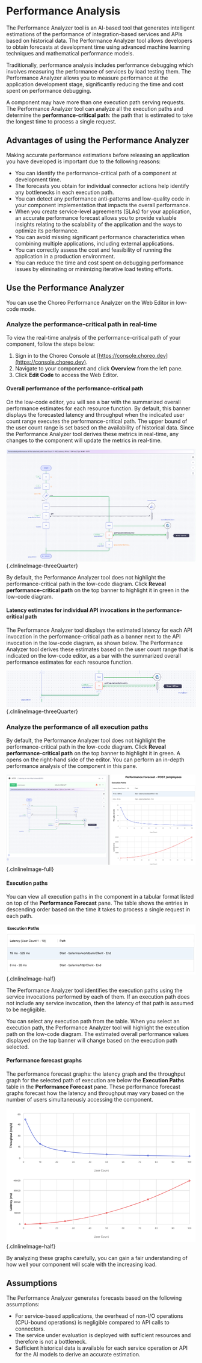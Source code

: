 # Performance Analysis

The Performance Analyzer tool is an AI-based tool that generates intelligent estimations of the performance of integration-based services and APIs based on historical data. The Performance Analyzer tool allows developers to obtain forecasts at development time using advanced machine learning techniques and mathematical performance models.

Traditionally, performance analysis includes performance debugging which involves measuring the performance of services by load testing them. The Performance Analyzer allows you to measure performance at the application development stage, significantly reducing the time and cost spent on performance debugging.

A component may have more than one execution path serving requests. The Performance Analyzer tool can analyze all the execution paths and determine the **performance-critical path**: the path that is estimated to take the longest time to process a single request.

## Advantages of using the Performance Analyzer

Making accurate performance estimations before releasing an application you have developed is important due to the following reasons:

- You can identify the performance-critical path of a component at development time. 
- The forecasts you obtain for individual connector actions help identify any bottlenecks in each execution path.
- You can detect any performance anti-patterns and low-quality code in your component implementation that impacts the overall performance. 
- When you create service-level agreements (SLAs) for your application, an accurate performance forecast allows you to provide valuable insights relating to the scalability of the application and the ways to optimize its performance.
- You can avoid missing significant performance characteristics when combining multiple applications, including external applications.
- You can correctly assess the cost and feasibility of running the application in a production environment.
- You can reduce the time and cost spent on debugging performance issues by eliminating or minimizing iterative load testing efforts.

## Use the Performance Analyzer

You can use the Choreo Performance Analyzer on the Web Editor in low-code mode. 

### Analyze the performance-critical path in real-time

To view the real-time analysis of the performance-critical path of your component, follow the steps below:

1. Sign in to the Choreo Console at [https://console.choreo.dev](https://console.choreo.dev). 
2. Navigate to your component and click **Overview** from the left pane. 
3. Click **Edit Code** to access the Web Editor.

#### Overall performance of the performance-critical path

On the low-code editor, you will see a bar with the summarized overall performance estimates for each resource function. By default, this banner displays the forecasted latency and throughput when the indicated user count range executes the performance-critical path. The upper bound of the user count range is set based on the availability of historical data. Since the Performance Analyzer tool derives these metrics in real-time,  any changes to the component will update the metrics in real-time. 

![Real-time performance analysis of the critical path](../assets/img/references/performance-analysis/real-time-performance-analysis.png){.cInlineImage-threeQuarter}

By default, the Performance Analyzer tool does not highlight the performance-critical path in the low-code diagram. Click  **Reveal performance-critical path** on the top banner to highlight it in green in the low-code diagram.

#### Latency estimates for individual API invocations in the performance-critical path

The Performance Analyzer tool displays the estimated latency for each API invocation in the performance-critical path as a banner next to the API invocation in the low-code diagram, as shown below. The Performance Analyzer tool derives these estimates based on the user count range that is indicated on the low-code editor, as a bar with the summarized overall performance estimates for each resource function.

![Latency estimates for API Invocations in the performce-critical path](../assets/img/references/performance-analysis/latency-estimates-api-invocation.png){.cInlineImage-threeQuarter}

### Analyze the performance of all execution paths

By default, the Performance Analyzer tool does not highlight the performance-critical path in the low-code diagram. Click **Reveal performance-critical path** on the top banner to highlight it in green. A opens on the right-hand side of the editor. You can perform an in-depth performance analysis of the component in this pane. 

![In-depth performance analysis](../assets/img/references/performance-analysis/in-depth-analysis.png){.cInlineImage-full}

#### Execution paths

You can view all execution paths in the component in a tabular format listed on top of the **Performance Forecast** pane. The table shows the entries in descending order based on the time it takes to process a single request in each path.

![Execution paths](../assets/img/references/performance-analysis/execution-paths.png){.cInlineImage-half}

The Performance Analyzer tool identifies the execution paths using the service invocations performed by each of them. If an execution path does not include any service invocation, then the latency of that path is assumed to be negligible.

You can select any execution path from the table. When you select an execution path, the Performance Analyzer tool will highlight the execution path on the low-code diagram. The estimated overall performance values displayed on the top banner will change based on the execution path selected.

#### Performance forecast graphs

The performance forecast graphs: the latency graph and the throughput graph for the selected path of execution are below the **Execution Paths** table in the **Performance Forecast** pane. These performance forecast graphs forecast how the latency and throughput may vary based on the number of users simultaneously accessing the component.

![Performance graphs](../assets/img/references/performance-analysis/performance-graphs.png){.cInlineImage-half}

By analyzing these graphs carefully, you can gain a fair understanding of how well your component will scale with the increasing load.

## Assumptions

The Performance Analyzer generates forecasts based on the following assumptions:

- For service-based applications, the overhead of non-I/O operations (CPU-bound operations) is negligible compared to API calls to connectors. 
- The service under evaluation is deployed with sufficient resources and therefore is not a bottleneck.
- Sufficient historical data is available for each service operation or API for the AI models to derive an accurate estimation.